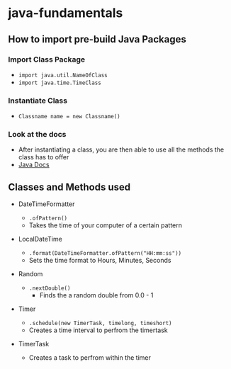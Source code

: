 # java-fundamentals

## How to import pre-build Java Packages

### Import Class Package

- `import java.util.NameOfClass`
- `import java.time.TimeClass`

### Instantiate Class

- `Classname name = new Classname()`

### Look at the docs

- After instantiating a class, you are then able to use all the methods the class has to offer
- [Java Docs](https://docs.oracle.com/javase/8/docs/api/)

## Classes and Methods used

- DateTimeFormatter
  - `.ofPattern()`
  - Takes the time of your computer of a certain pattern

- LocalDateTime
  - `.format(DateTimeFormatter.ofPattern("HH:mm:ss"))`
  - Sets the time format to Hours, Minutes, Seconds

- Random
  - `.nextDouble()`
    - Finds the a random double from 0.0 - 1

- Timer
  - `.schedule(new TimerTask, timelong, timeshort)`
  - Creates a time interval to perfrom the timertask

- TimerTask
  - Creates a task to perfrom within the timer
